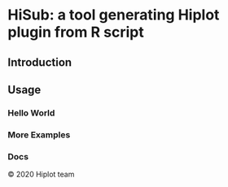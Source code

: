 # HiSub: a tool generating Hiplot plugin from R script

## Introduction

## Usage

### Hello World

### More Examples

### Docs

&copy; 2020 Hiplot team

